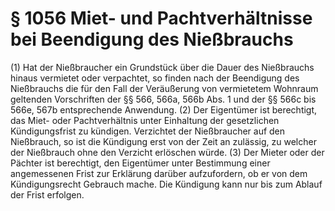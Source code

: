 # § 1056 Miet- und Pachtverhältnisse bei Beendigung des Nießbrauchs
(1) Hat der Nießbraucher ein Grundstück über die Dauer des Nießbrauchs hinaus vermietet oder verpachtet, so finden nach der Beendigung des Nießbrauchs die für den Fall der Veräußerung von vermietetem Wohnraum geltenden Vorschriften der §§ 566, 566a, 566b Abs. 1 und der §§ 566c bis 566e, 567b entsprechende Anwendung.
(2) Der Eigentümer ist berechtigt, das Miet- oder Pachtverhältnis unter Einhaltung der gesetzlichen Kündigungsfrist zu kündigen. Verzichtet der Nießbraucher auf den Nießbrauch, so ist die Kündigung erst von der Zeit an zulässig, zu welcher der Nießbrauch ohne den Verzicht erlöschen würde.
(3) Der Mieter oder der Pächter ist berechtigt, den Eigentümer unter Bestimmung einer angemessenen Frist zur Erklärung darüber aufzufordern, ob er von dem Kündigungsrecht Gebrauch mache. Die Kündigung kann nur bis zum Ablauf der Frist erfolgen.